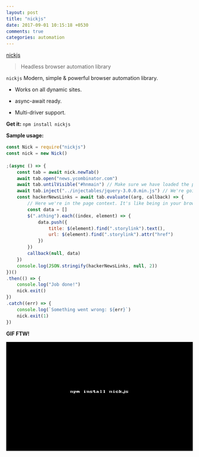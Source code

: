 ```yaml
---
layout: post
title: "nickjs"
date: 2017-09-01 10:15:18 +0530
comments: true
categories: automation
---
```


[nickjs](https://www.npmjs.com/package/nickjs)
> Headless browser automation library

`nickjs` Modern, simple & powerful browser automation library.

* Works on all dynamic sites.

* async-await ready.

* Multi-driver support.

__Get it:__ `npm install nickjs`

__Sample usage:__

```js
const Nick = require("nickjs")
const nick = new Nick()

;(async () => {
	const tab = await nick.newTab()
	await tab.open("news.ycombinator.com")
	await tab.untilVisible("#hnmain") // Make sure we have loaded the page
	await tab.inject("../injectables/jquery-3.0.0.min.js") // We're going to use jQuery to scrape
	const hackerNewsLinks = await tab.evaluate((arg, callback) => {
		// Here we're in the page context. It's like being in your browser's inspector tool
		const data = []
		$(".athing").each((index, element) => {
			data.push({
				title: $(element).find(".storylink").text(),
				url: $(element).find(".storylink").attr("href")
			})
		})
		callback(null, data)
	})
	console.log(JSON.stringify(hackerNewsLinks, null, 2))
})()
.then(() => {
	console.log("Job done!")
	nick.exit()
})
.catch((err) => {
	console.log(`Something went wrong: ${err}`)
	nick.exit(1)
})
```

__GIF FTW!__

![nickjs.gif](/images/nickjs/nickjs.gif)

